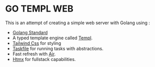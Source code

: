 # GO TEMPL WEB

This is an attempt of creating a simple web server with Golang using :

- [Golang Standard](https://github.com/golang-standards/project-layout)
- A typed template engine called [Templ](https://github.com/a-h/templ/tree/main).
- [Tailwind Css](https://tailwindcss.com) for styling
- [Taskfile](https://taskfile.dev) for running tasks with abstractions.
- Fast refresh with [Air](https://github.com/cosmtrek/air).
- [Htmx](https://htmx.org/) for fullstack capabilities.

